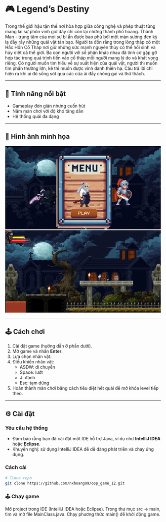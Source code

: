 # 🎮 Legend’s Destiny

Trong thế giới hậu tận thế nơi hòa hợp giữa công nghệ và phép thuật từng mang lại sự phồn vinh giờ đây chỉ còn lại những thành phố hoang. Thành Man - trung tâm của mọi sự bí ẩn được bao phủ bởi một màn sương đen kỳ lạ đầy rẫy những quái vật tàn bạo. Người ta đồn rằng trong lòng tháp có một Hắc Hồn Cổ Tháp nơi giữ những sức mạnh nguyên thủy có thể hồi sinh và hủy diệt cả thế giới. Ba con người với số phận khác nhau đã tình cờ gặp gỡ hợp tác trong quá trình tiến vào cổ tháp mỗi người mang lý do và khát vọng riêng. Có người muốn tìm hiểu về sự xuất hiện của quái vật, người thì muốn tìm phần thưởng lớn, kẻ thì muốn được vinh danh thiên hạ. Câu trả lời chỉ hiện ra khi ai đó sống sót qua các cửa ải đầy chông gai và thử thách.

---

## 🚀 Tính năng nổi bật
- Gameplay đơn giản nhưng cuốn hút
- Năm màn chơi với độ khó tăng dần
- Hệ thống quái đa dạng

---

## 📸 Hình ảnh minh họa
![Screenshot 1](./images/screenshot1.png)  
![Screenshot 2](./images/screenshot2.png)

---

## 🕹️ Cách chơi
1. Cài đặt game (hướng dẫn ở phần dưới).
2. Mở game và nhấn **Enter**.
3. Lựa chọn nhân vật.
4. Điều khiển nhân vật:
   - ASDW: di chuyển
   - Space: lướt
   - J: đánh
   - Esc: tạm dừng
5. Hoàn thành màn chơi bằng cách tiêu diệt hết quái để mở khóa level tiếp theo.

---

## ⚙️ Cài đặt

### Yêu cầu hệ thống
- Đảm bảo rằng bạn đã cài đặt một IDE hỗ trợ Java, ví dụ như **IntelliJ IDEA** hoặc **Eclipse**.  
- Khuyến nghị: sử dụng IntelliJ IDEA để dễ dàng phát triển và chạy ứng dụng.

### Cách cài
```bash
# Clone repo
git clone https://github.com/nxhoang09/oop_game_12.git
```
### 🕹️ Chạy game
Mở project trong IDE (IntelliJ IDEA hoặc Eclipse).
Trong thư mục src -> main, tìm và mở file MainClass.java.
Chạy phương thức main() để khởi động game.